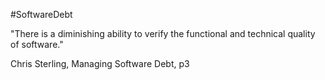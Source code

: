 #SoftwareDebt

"There is a diminishing ability to verify the functional and technical quality of software."

Chris Sterling, Managing Software Debt, p3